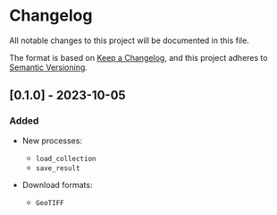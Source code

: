 # Changelog
All notable changes to this project will be documented in this file.

The format is based on [Keep a Changelog](https://keepachangelog.com/en/1.0.0/),
and this project adheres to [Semantic Versioning](https://semver.org/spec/v2.0.0.html).

## [0.1.0] - 2023-10-05

### Added

- New processes:
    - `load_collection`
    - `save_result`

  
- Download formats:
    - `GeoTIFF`
 


